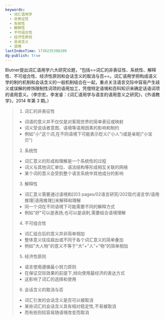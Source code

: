 ```yaml
---
keywords:
  - 词汇语用学
  - 非表征性
  - 系统性
  - 解释性
  - 不可组合性
  - 经济性原则
  - 会话含义
  - 语境
lastIndexTime: 1736235398209
dg-publish: true
---
```

Blutner提出词汇语用学六大研究论题，“包括==词汇的非表征性、系统性、解释性、不可组合性、经济性原则和会话含义的取消与否==。词汇语用学把构成语义学的制约机制和会话含义的一般机制结合在一起，重点关注语言交际中容易产生歧义或误解的修饰限制性词项的语用加工，凭借特定语境和百科知识来确定话语词项的语用意义。（李宗宏，李发睿：《词汇语用学与语言的语用意义之研究》，《外语教学》，2014 年第 3 期。）

>  1. 词汇的非表征性
>  - 词语的意义并不仅仅是对客观世界的简单表征或映射
>  - 词义受说话者意图、语境等语用因素的影响和制约
>  - 例如"小"这个词,在不同语境下可能表示贬义("小人")或是亲昵("小宝贝")
>  
>  2. 系统性
>  - 词汇意义的形成和理解是一个系统性的过程
>  - 词义与其他词汇单位、语法结构等形成相互关联的网络
>  - 某个词的意义会受到整个语言系统中其他成分的影响
>  
>  3. 解释性
>  - 词汇意义需要通过语境和[[03 pages/02语言研究/202现代语言学/语用推理\|语用推理]]来解释和理解
>  - 同一个词在不同语境下可能需要不同的解释方式
>  - 例如"好"可以是表扬,也可以是讽刺,需要结合语境理解
>  
>  4. 不可组合性
>  - 词汇组合后的意义并非简单相加
>  - 整体意义往往超出或不同于各个词汇意义的简单叠加
>  - 例如"大人物"的意义不等于"大"+"人"+"物"的简单相加
>  
>  5. 经济性原则
>  - 语言使用遵循最小努力原则
>  - 在保证交际效果的前提下,倾向使用最经济的表达方式
>  - 这影响了词汇的选择和使用
>  
>  6. 会话含义的取消与否
>  - 词汇引发的会话含义是否可以被取消
>  - 某些词汇的会话含义具有相对稳定性,不易被取消
>  - 而有些则较容易随语境改变而取消
>  